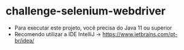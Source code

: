 # challenge-selenium-webdriver

- Para executar este projeto, você precisa do Java 11 ou superior
- Recomendo utilizar a IDE IntelliJ -> https://www.jetbrains.com/pt-br/idea/ 

